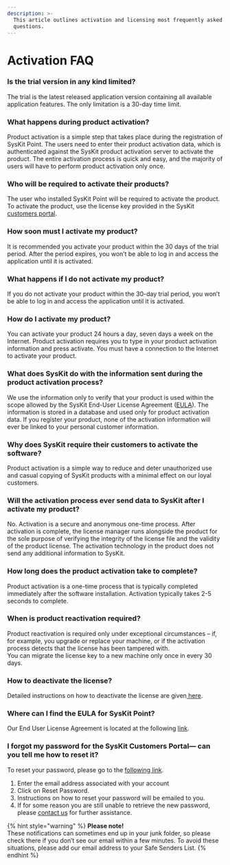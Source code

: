 ```yaml
---
description: >-
  This article outlines activation and licensing most frequently asked
  questions.
---
```


# Activation FAQ

### Is the trial version in any kind limited? 

The trial is the latest released application version containing all available application features. The only limitation is a 30-day time limit. 

### What happens during product activation? 

Product activation is a simple step that takes place during the registration of SysKit Point. The users need to enter their product activation data, which is authenticated against the SysKit product activation server to activate the product. The entire activation process is quick and easy, and the majority of users will have to perform product activation only once. 

### Who will be required to activate their products? 

The user who installed SysKit Point will be required to activate the product. To activate the product, use the license key provided in the SysKit [customers portal](https://my.syskit.com/). 

### How soon must I activate my product? 

It is recommended you activate your product within the 30 days of the trial period. After the period expires, you won’t be able to log in and access the application until it is activated. 

### What happens if I do not activate my product? 

If you do not activate your product within the 30-day trial period, you won’t be able to log in and access the application until it is activated. 

### How do I activate my product? 

You can activate your product 24 hours a day, seven days a week on the Internet. Product activation requires you to type in your product activation information and press activate. You must have a connection to the Internet to activate your product.  

### What does SysKit do with the information sent during the product activation process? 

We use the information only to verify that your product is used within the scope allowed by the SysKit End-User License Agreement \([EULA](https://www.syskit.com/eula/)\). The information is stored in a database and used only for product activation data. If you register your product, none of the activation information will ever be linked to your personal customer information. 

### Why does SysKit require their customers to activate the software? 

Product activation is a simple way to reduce and deter unauthorized use and casual copying of SysKit products with a minimal effect on our loyal customers. 

### Will the activation process ever send data to SysKit after I activate my product? 

No. Activation is a secure and anonymous one-time process. After activation is complete, the license manager runs alongside the product for the sole purpose of verifying the integrity of the license file and the validity of the product license. The activation technology in the product does not send any additional information to SysKit. 

### How long does the product activation take to complete? 

Product activation is a one-time process that is typically completed immediately after the software installation. Activation typically takes 2-5 seconds to complete. 

### When is product reactivation required? 

Product reactivation is required only under exceptional circumstances – if, for example, you upgrade or replace your machine, or if the activation process detects that the license has been tampered with.    
You can migrate the license key to a new machine only once in every 30 days. 

### How to deactivate the license? 

Detailed instructions on how to deactivate the license are given[ here](activate-syskit-point.md#deactivate-license).

### Where can I find the EULA for SysKit Point? 

Our End User License Agreement is located at the following [link](https://www.syskit.com/eula). 

### I forgot my password for the SysKit Customers Portal— can you tell me how to reset it? 

To reset your password, please go to the [following link](https://my.syskit.com/ForgotPassword.aspx). 

1. Enter the email address associated with your account  
2. Click on Reset Password.  
3. Instructions on how to reset your password will be emailed to you.  
4. If for some reason you are still unable to retrieve the new password, please [contact us](https://www.syskit.com/company/contact-us/) for further assistance. 

{% hint style="warning" %}
**Please note!**   
These notifications can sometimes end up in your junk folder, so please check there if you don’t see our email within a few minutes. To avoid these situations, please add our email address to your Safe Senders List. 
{% endhint %}

